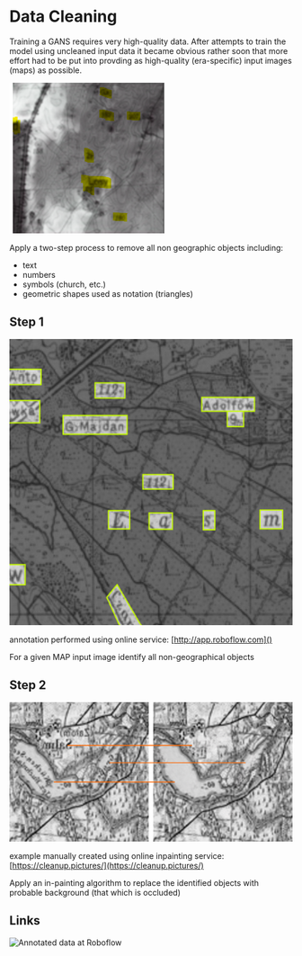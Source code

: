 # Data Cleaning

Training a GANS requires very high-quality data. After attempts to train the model using uncleaned input data it became obvious rather soon that more effort had to be put into provding as high-quality (era-specific) input images (maps) as possible.

![a fake aerial with visible text remnants](images/text_from_map_visible_in_fake_aerial.png)

Apply a two-step process to remove all non geographic objects including:

* text
* numbers
* symbols (church, etc.)
* geometric shapes used as notation (triangles)

## Step 1
![image annoted with text/glyphs](images/annotated_image.png)

annotation performed using online service: [http://app.roboflow.com]()

For a given MAP input image identify all non-geographical objects 

## Step 2
![Normal map image vs map image with text removed via inpatining](images/normal_vs_removed_text.png)

example manually created using online inpainting service: [https://cleanup.pictures/](https://cleanup.pictures/)

Apply an in-painting algorithm to replace the identified objects with probable background (that which is occluded)

## Links

![Annotated data at Roboflow](https://app.roboflow.com/photo-to-map/old-maps-text-detection/overview)